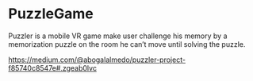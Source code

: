 # PuzzleGame
Puzzler is a mobile VR game make user challenge his memory by a memorization puzzle on the room he can’t move until solving the puzzle.


https://medium.com/@abogalalmedo/puzzler-project-f85740c8547e#.zgeab0lvc

